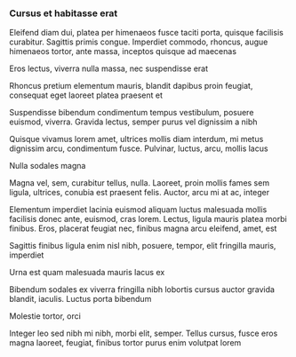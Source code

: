 ### Cursus et habitasse erat

Eleifend diam dui, platea per himenaeos fusce taciti porta, quisque facilisis curabitur. Sagittis primis congue. Imperdiet commodo, rhoncus, augue himenaeos tortor, ante massa, inceptos quisque ad maecenas

Eros lectus, viverra nulla massa, nec suspendisse erat

Rhoncus pretium elementum mauris, blandit dapibus proin feugiat, consequat eget laoreet platea praesent et

Suspendisse bibendum condimentum tempus vestibulum, posuere euismod, viverra. Gravida lectus, semper purus vel dignissim a nibh

Quisque vivamus lorem amet, ultrices mollis diam interdum, mi metus dignissim arcu, condimentum fusce. Pulvinar, luctus, arcu, mollis lacus

Nulla sodales magna

Magna vel, sem, curabitur tellus, nulla. Laoreet, proin mollis fames sem ligula, ultrices, conubia est praesent felis. Auctor, arcu mi at ac, integer

Elementum imperdiet lacinia euismod aliquam luctus malesuada mollis facilisis donec ante, euismod, cras lorem. Lectus, ligula mauris platea morbi finibus. Eros, placerat feugiat nec, finibus magna arcu eleifend, amet, est

Sagittis finibus ligula enim nisl nibh, posuere, tempor, elit fringilla mauris, imperdiet

Urna est quam malesuada mauris lacus ex

Bibendum sodales ex viverra fringilla nibh lobortis cursus auctor gravida blandit, iaculis. Luctus porta bibendum

Molestie tortor, orci

Integer leo sed nibh mi nibh, morbi elit, semper. Tellus cursus, fusce eros magna laoreet, feugiat, finibus tortor purus enim volutpat lorem


